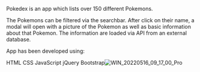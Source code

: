 Pokedex is an app which lists over 150 different Pokemons. 

The Pokemons can be filtered via the searchbar. After click on their name, a modal will open with a picture of the Pokemon as well as basic information about that Pokemon. The information are loaded via API from an external database.

App has been developed using:

HTML
CSS
JavaScript
jQuery
Bootstrap![WIN_20220516_09_17_00_Pro](https://user-images.githubusercontent.com/96198379/184297992-a13a0a61-0025-4728-95d5-830ed749cdec.jpg)
